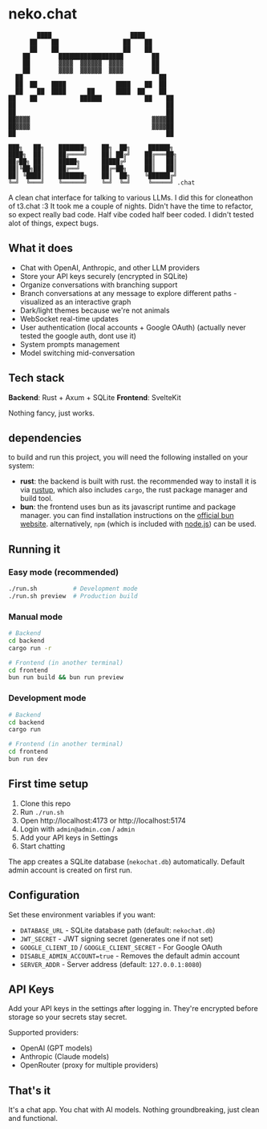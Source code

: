 # neko.chat

```
        ████                      ████        
      ██    ██                  ██    ██      
      ██    ██                  ██    ██      
    ██        ██████████████████        ██    
    ██        ▓▓▓▓  ▓▓▓▓▓▓  ▓▓▓▓        ██    
    ██        ▓▓▓▓  ▓▓▓▓▓▓  ▓▓▓▓        ██    
  ██                                      ██  
  ██  ██    ████              ████    ██  ██  
  ██    ██  ████      ██      ████  ██    ██  
██    ██            ██████            ██    ██
██                                          ██
██                                          ██
██▓▓▓▓                                  ▓▓▓▓██
██▓▓▓▓                                  ▓▓▓▓██
██                                          ██

███╗   ██╗    ███████╗    ██╗  ██╗     ██████╗ 
████╗  ██║    ██╔════╝    ██║ ██╔╝    ██╔═══██╗
██╔██╗ ██║    █████╗      █████╔╝     ██║   ██║
██║╚██╗██║    ██╔══╝      ██╔═██╗     ██║   ██║
██║ ╚████║    ███████╗    ██║  ██╗    ╚██████╔╝
╚═╝  ╚═══╝    ╚══════╝    ╚═╝  ╚═╝     ╚═════╝ .chat
```

A clean chat interface for talking to various LLMs. I did this for cloneathon of t3.chat :3
It took me a couple of nights. Didn't have the time to refactor, so expect really bad code. Half vibe coded half beer coded. 
I didn't tested alot of things, expect bugs.

## What it does

- Chat with OpenAI, Anthropic, and other LLM providers
- Store your API keys securely (encrypted in SQLite)
- Organize conversations with branching support
- Branch conversations at any message to explore different paths - visualized as an interactive graph 
- Dark/light themes because we're not animals
- WebSocket real-time updates
- User authentication (local accounts + Google OAuth) (actually never tested the google auth, dont use it)
- System prompts management
- Model switching mid-conversation

## Tech stack

**Backend**: Rust + Axum + SQLite
**Frontend**: SvelteKit

Nothing fancy, just works.

## dependencies

to build and run this project, you will need the following installed on your system:

-   **rust**: the backend is built with rust. the recommended way to install it is via [rustup](https://rustup.rs/), which also includes `cargo`, the rust package manager and build tool.
-   **bun**: the frontend uses bun as its javascript runtime and package manager. you can find installation instructions on the [official bun website](https://bun.sh/). alternatively, `npm` (which is included with [node.js](https://nodejs.org/)) can be used.

## Running it

### Easy mode (recommended)
```bash
./run.sh          # Development mode
./run.sh preview  # Production build
```

### Manual mode
```bash
# Backend
cd backend
cargo run -r

# Frontend (in another terminal)
cd frontend
bun run build && bun run preview
```

### Development mode
```bash
# Backend
cd backend
cargo run

# Frontend (in another terminal) 
cd frontend
bun run dev
```

## First time setup

1. Clone this repo
2. Run `./run.sh`
3. Open http://localhost:4173 or http://localhost:5174
4. Login with `admin@admin.com` / `admin`
5. Add your API keys in Settings
6. Start chatting

The app creates a SQLite database (`nekochat.db`) automatically. Default admin account is created on first run.

## Configuration

Set these environment variables if you want:

- `DATABASE_URL` - SQLite database path (default: `nekochat.db`)
- `JWT_SECRET` - JWT signing secret (generates one if not set)
- `GOOGLE_CLIENT_ID` / `GOOGLE_CLIENT_SECRET` - For Google OAuth
- `DISABLE_ADMIN_ACCOUNT=true` - Removes the default admin account
- `SERVER_ADDR` - Server address (default: `127.0.0.1:8080`)

## API Keys

Add your API keys in the settings after logging in. They're encrypted before storage so your secrets stay secret.

Supported providers:
- OpenAI (GPT models)
- Anthropic (Claude models)  
- OpenRouter (proxy for multiple providers)

## That's it

It's a chat app. You chat with AI models. Nothing groundbreaking, just clean and functional.
